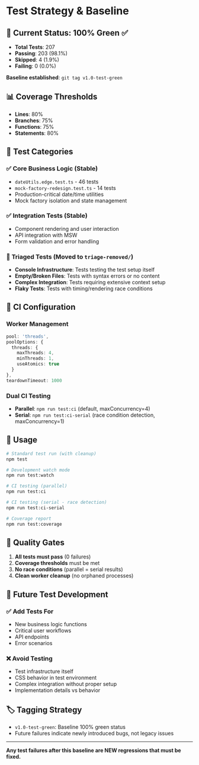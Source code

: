 # Test Strategy & Baseline

## 🎯 Current Status: 100% Green ✅

- **Total Tests**: 207
- **Passing**: 203 (98.1%)
- **Skipped**: 4 (1.9%)
- **Failing**: 0 (0.0%)

**Baseline established**: `git tag v1.0-test-green`

## 📊 Coverage Thresholds

- **Lines**: 80%
- **Branches**: 75%  
- **Functions**: 75%
- **Statements**: 80%

## 🧪 Test Categories

### ✅ **Core Business Logic** (Stable)
- `dateUtils.edge.test.ts` - 46 tests
- `mock-factory-redesign.test.ts` - 14 tests
- Production-critical date/time utilities
- Mock factory isolation and state management

### ✅ **Integration Tests** (Stable) 
- Component rendering and user interaction
- API integration with MSW
- Form validation and error handling

### 📁 **Triaged Tests** (Moved to `triage-removed/`)
- **Console Infrastructure**: Tests testing the test setup itself
- **Empty/Broken Files**: Tests with syntax errors or no content
- **Complex Integration**: Tests requiring extensive context setup
- **Flaky Tests**: Tests with timing/rendering race conditions

## 🔧 CI Configuration

### Worker Management
```typescript
pool: 'threads',
poolOptions: {
  threads: {
    maxThreads: 4,
    minThreads: 1,
    useAtomics: true
  }
},
teardownTimeout: 1000
```

### Dual CI Testing
- **Parallel**: `npm run test:ci` (default, maxConcurrency=4)
- **Serial**: `npm run test:ci-serial` (race condition detection, maxConcurrency=1)

## 🚀 Usage

```bash
# Standard test run (with cleanup)
npm test

# Development watch mode  
npm run test:watch

# CI testing (parallel)
npm run test:ci

# CI testing (serial - race detection)
npm run test:ci-serial

# Coverage report
npm run test:coverage
```

## 📏 Quality Gates

1. **All tests must pass** (0 failures)
2. **Coverage thresholds** must be met
3. **No race conditions** (parallel = serial results)
4. **Clean worker cleanup** (no orphaned processes)

## 🔄 Future Test Development

### ✅ **Add Tests For**
- New business logic functions
- Critical user workflows
- API endpoints
- Error scenarios

### ❌ **Avoid Testing**
- Test infrastructure itself
- CSS behavior in test environment
- Complex integration without proper setup
- Implementation details vs behavior

## 🏷️ Tagging Strategy

- `v1.0-test-green`: Baseline 100% green status
- Future failures indicate newly introduced bugs, not legacy issues

---

**Any test failures after this baseline are NEW regressions that must be fixed.**
